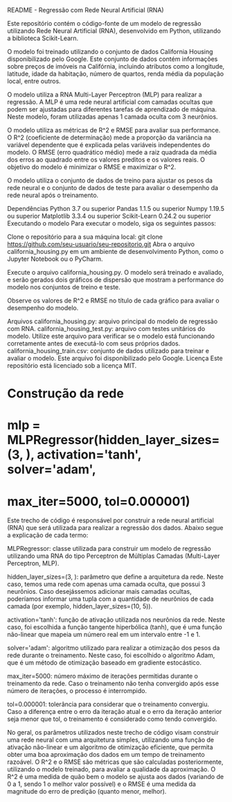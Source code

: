 README - Regressão com Rede Neural Artificial (RNA)

Este repositório contém o código-fonte de um modelo de regressão utilizando Rede Neural Artificial (RNA), desenvolvido em Python, utilizando a biblioteca Scikit-Learn.

O modelo foi treinado utilizando o conjunto de dados California Housing disponibilizado pelo Google. Este conjunto de dados contém informações sobre preços de imóveis na Califórnia, incluindo atributos como a longitude, latitude, idade da habitação, número de quartos, renda média da população local, entre outros.

O modelo utiliza a RNA Multi-Layer Perceptron (MLP) para realizar a regressão. A MLP é uma rede neural artificial com camadas ocultas que podem ser ajustadas para diferentes tarefas de aprendizado de máquina. Neste modelo, foram utilizadas apenas 1 camada oculta com 3 neurônios.

O modelo utiliza as métricas de R^2 e RMSE para avaliar sua performance. O R^2 (coeficiente de determinação) mede a proporção da variância na variável dependente que é explicada pelas variáveis independentes do modelo. O RMSE (erro quadrático médio) mede a raiz quadrada da média dos erros ao quadrado entre os valores preditos e os valores reais. O objetivo do modelo é minimizar o RMSE e maximizar o R^2.

O modelo utiliza o conjunto de dados de treino para ajustar os pesos da rede neural e o conjunto de dados de teste para avaliar o desempenho da rede neural após o treinamento.

Dependências
Python 3.7 ou superior
Pandas 1.1.5 ou superior
Numpy 1.19.5 ou superior
Matplotlib 3.3.4 ou superior
Scikit-Learn 0.24.2 ou superior
Executando o modelo
Para executar o modelo, siga os seguintes passos:

Clone o repositório para a sua máquina local:
git clone https://github.com/seu-usuario/seu-repositorio.git
Abra o arquivo california_housing.py em um ambiente de desenvolvimento Python, como o Jupyter Notebook ou o PyCharm.

Execute o arquivo california_housing.py. O modelo será treinado e avaliado, e serão gerados dois gráficos de dispersão que mostram a performance do modelo nos conjuntos de treino e teste.

Observe os valores de R^2 e RMSE no título de cada gráfico para avaliar o desempenho do modelo.

Arquivos
california_housing.py: arquivo principal do modelo de regressão com RNA.
california_housing_test.py: arquivo com testes unitários do modelo. Utilize este arquivo para verificar se o modelo está funcionando corretamente antes de executá-lo com seus próprios dados.
california_housing_train.csv: conjunto de dados utilizado para treinar e avaliar o modelo. Este arquivo foi disponibilizado pelo Google.
Licença
Este repositório está licenciado sob a licença MIT.

# Construção da rede
# mlp = MLPRegressor(hidden_layer_sizes=(3, ), activation='tanh', solver='adam',
#                  max_iter=5000, tol=0.000001)
Este trecho de código é responsável por construir a rede neural artificial (RNA) que será utilizada para realizar a regressão dos dados. Abaixo segue a explicação de cada termo:

MLPRegressor: classe utilizada para construir um modelo de regressão utilizando uma RNA do tipo Perceptron de Múltiplas Camadas (Multi-Layer Perceptron, MLP).

hidden_layer_sizes=(3, ): parâmetro que define a arquitetura da rede. Neste caso, temos uma rede com apenas uma camada oculta, que possui 3 neurônios. Caso desejássemos adicionar mais camadas ocultas, poderíamos informar uma tupla com a quantidade de neurônios de cada camada (por exemplo, hidden_layer_sizes=(10, 5)).

activation='tanh': função de ativação utilizada nos neurônios da rede. Neste caso, foi escolhida a função tangente hiperbólica (tanh), que é uma função não-linear que mapeia um número real em um intervalo entre -1 e 1.

solver='adam': algoritmo utilizado para realizar a otimização dos pesos da rede durante o treinamento. Neste caso, foi escolhido o algoritmo Adam, que é um método de otimização baseado em gradiente estocástico.

max_iter=5000: número máximo de iterações permitidas durante o treinamento da rede. Caso o treinamento não tenha convergido após esse número de iterações, o processo é interrompido.

tol=0.000001: tolerância para considerar que o treinamento convergiu. Caso a diferença entre o erro da iteração atual e o erro da iteração anterior seja menor que tol, o treinamento é considerado como tendo convergido.

No geral, os parâmetros utilizados neste trecho de código visam construir uma rede neural com uma arquitetura simples, utilizando uma função de ativação não-linear e um algoritmo de otimização eficiente, que permita obter uma boa aproximação dos dados em um tempo de treinamento razoável. O R^2 e o RMSE são métricas que são calculadas posteriormente, utilizando o modelo treinado, para avaliar a qualidade da aproximação. O R^2 é uma medida de quão bem o modelo se ajusta aos dados (variando de 0 a 1, sendo 1 o melhor valor possível) e o RMSE é uma medida da magnitude do erro de predição (quanto menor, melhor).
